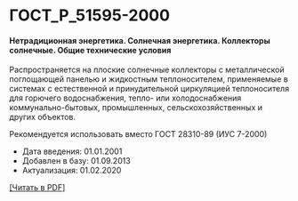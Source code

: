 # ГОСТ_Р_51595-2000

#### Нетрадиционная энергетика. Солнечная энергетика. Коллекторы солнечные. Общие технические условия

Распространяется на плоские солнечные коллекторы с металлической поглощающей панелью и жидкостным теплоносителем, применяемые в системах с естественной и принудительной циркуляцией теплоносителя для горючего водоснабжения, тепло- или холодоснабжения коммунально-бытовых, промышленных, сельскохозяйственных и других объектов.

Рекомендуется использовать вместо ГОСТ 28310-89 (ИУС 7-2000)

- Дата введения: 01.01.2001
- Добавлен в базу: 01.09.2013
- Актуализация: 01.02.2020

<a onclick="openFileCallback('https://standartgost.ru/g/ГОСТ_Р_51595-2000.pdf', 'ГОСТ_Р_51595-2000.pdf');" href="#">[Читать в PDF]</a>